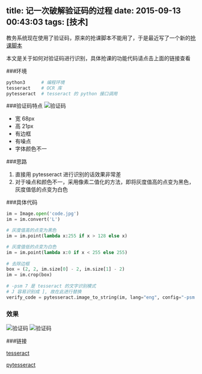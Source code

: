 title: 记一次破解验证码的过程
date: 2015-09-13 00:43:03
tags: [技术]
---
教务系统现在使用了验证码，原来的抢课脚本不能用了，于是最近写了一个新的[抢课脚本](https://github.com/luosch/crack-sysu-uems)

本文是关于如何对验证码进行识别，具体抢课的功能代码请点击上面的链接查看

###环境
``` python
python3      # 编程环境 
tesseract    # OCR 库
pytesseract  # tesseract 的 python 接口调用
```

###验证码特点
![验证码](/resource/15.jpg)

- 宽 68px
- 高 21px
- 有边框
- 有噪点
- 字体颜色不一

###思路
1. 直接用 pytesseract 进行识别的话效果非常差
2. 对于噪点和颜色不一，采用像素二值化的方法，即将灰度值高的点变为黑色，灰度值低的点变为白色

###具体代码
``` python
im = Image.open('code.jpg')
im = im.convert('L')

# 灰度值高的点变为黑色
im = im.point(lambda x:255 if x > 128 else x)

# 灰度值低的点变为白色
im = im.point(lambda x:0 if x < 255 else 255)
    
# 去除边框
box = (2, 2, im.size[0] - 2, im.size[1] - 2)
im = im.crop(box)
	
# -psm 7 是 tesseract 的文字识别模式
# J 容易识别成 ], 故在此进行替换
verify_code = pytesseract.image_to_string(im, lang="eng", config="-psm 7").replace(']', 'J')
```

### 效果
![验证码](/resource/15.jpg)
![验证码](/resource/16.jpg)

###链接

[tesseract](https://github.com/tesseract-ocr/tesseract)

[pytesseract](https://github.com/madmaze/pytesseract)
